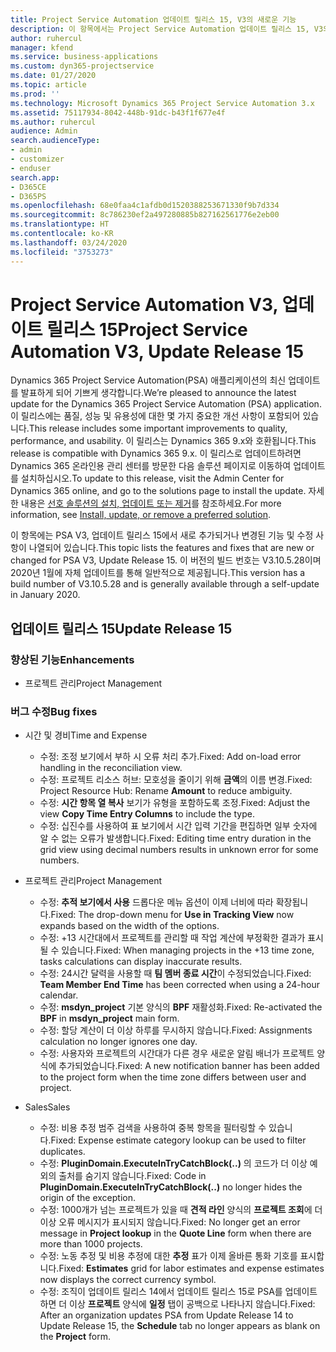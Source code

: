 ```yaml
---
title: Project Service Automation 업데이트 릴리스 15, V3의 새로운 기능
description: 이 항목에서는 Project Service Automation 업데이트 릴리스 15, V3의 새로운 기능에 대한 정보를 제공합니다.
author: ruhercul
manager: kfend
ms.service: business-applications
ms.custom: dyn365-projectservice
ms.date: 01/27/2020
ms.topic: article
ms.prod: ''
ms.technology: Microsoft Dynamics 365 Project Service Automation 3.x
ms.assetid: 75117934-8042-448b-91dc-b43f1f677e4f
ms.author: ruhercul
audience: Admin
search.audienceType:
- admin
- customizer
- enduser
search.app:
- D365CE
- D365PS
ms.openlocfilehash: 68e0faa4c1afdb0d1520388253671330f9b7d334
ms.sourcegitcommit: 8c786230ef2a497280885b827162561776e2eb00
ms.translationtype: HT
ms.contentlocale: ko-KR
ms.lasthandoff: 03/24/2020
ms.locfileid: "3753273"
---
```

# <a name="project-service-automation-v3-update-release-15"></a><span data-ttu-id="09348-103">Project Service Automation V3, 업데이트 릴리스 15</span><span class="sxs-lookup"><span data-stu-id="09348-103">Project Service Automation V3, Update Release 15</span></span>

<span data-ttu-id="09348-104">Dynamics 365 Project Service Automation(PSA) 애플리케이션의 최신 업데이트를 발표하게 되어 기쁘게 생각합니다.</span><span class="sxs-lookup"><span data-stu-id="09348-104">We’re pleased to announce the latest update for the Dynamics 365 Project Service Automation (PSA) application.</span></span> <span data-ttu-id="09348-105">이 릴리스에는 품질, 성능 및 유용성에 대한 몇 가지 중요한 개선 사항이 포함되어 있습니다.</span><span class="sxs-lookup"><span data-stu-id="09348-105">This release includes some important improvements to quality, performance, and usability.</span></span> <span data-ttu-id="09348-106">이 릴리스는 Dynamics 365 9.x와 호환됩니다.</span><span class="sxs-lookup"><span data-stu-id="09348-106">This release is compatible with Dynamics 365 9.x.</span></span> <span data-ttu-id="09348-107">이 릴리스로 업데이트하려면 Dynamics 365 온라인용 관리 센터를 방문한 다음 솔루션 페이지로 이동하여 업데이트를 설치하십시오.</span><span class="sxs-lookup"><span data-stu-id="09348-107">To update to this release, visit the Admin Center for Dynamics 365 online, and go to the solutions page to install the update.</span></span> <span data-ttu-id="09348-108">자세한 내용은 [선호 솔루션의 설치, 업데이트 또는 제거](https://docs.microsoft.com/power-platform/admin/install-remove-preferred-solution)를 참조하세요.</span><span class="sxs-lookup"><span data-stu-id="09348-108">For more information, see [Install, update, or remove a preferred solution](https://docs.microsoft.com/power-platform/admin/install-remove-preferred-solution).</span></span>

<span data-ttu-id="09348-109">이 항목에는 PSA V3, 업데이트 릴리스 15에서 새로 추가되거나 변경된 기능 및 수정 사항이 나열되어 있습니다.</span><span class="sxs-lookup"><span data-stu-id="09348-109">This topic lists the features and fixes that are new or changed for PSA V3, Update Release 15.</span></span> <span data-ttu-id="09348-110">이 버전의 빌드 번호는 V3.10.5.28이며 2020년 1월에 자체 업데이트를 통해 일반적으로 제공됩니다.</span><span class="sxs-lookup"><span data-stu-id="09348-110">This version has a build number of V3.10.5.28 and is generally available through a self-update in January 2020.</span></span>

## <a name="update-release-15"></a><span data-ttu-id="09348-111">업데이트 릴리스 15</span><span class="sxs-lookup"><span data-stu-id="09348-111">Update Release 15</span></span> 

### <a name="enhancements"></a><span data-ttu-id="09348-112">향상된 기능</span><span class="sxs-lookup"><span data-stu-id="09348-112">Enhancements</span></span>

- <span data-ttu-id="09348-113">프로젝트 관리</span><span class="sxs-lookup"><span data-stu-id="09348-113">Project Management</span></span>

### <a name="bug-fixes"></a><span data-ttu-id="09348-114">버그 수정</span><span class="sxs-lookup"><span data-stu-id="09348-114">Bug fixes</span></span>

- <span data-ttu-id="09348-115">시간 및 경비</span><span class="sxs-lookup"><span data-stu-id="09348-115">Time and Expense</span></span>

  - <span data-ttu-id="09348-116">수정: 조정 보기에서 부하 시 오류 처리 추가.</span><span class="sxs-lookup"><span data-stu-id="09348-116">Fixed: Add on-load error handling in the reconciliation view.</span></span>
  - <span data-ttu-id="09348-117">수정: 프로젝트 리소스 허브: 모호성을 줄이기 위해 **금액**의 이름 변경.</span><span class="sxs-lookup"><span data-stu-id="09348-117">Fixed: Project Resource Hub: Rename **Amount** to reduce ambiguity.</span></span>
  - <span data-ttu-id="09348-118">수정: **시간 항목 열 복사** 보기가 유형을 포함하도록 조정.</span><span class="sxs-lookup"><span data-stu-id="09348-118">Fixed: Adjust the view **Copy Time Entry Columns** to include the type.</span></span>
  - <span data-ttu-id="09348-119">수정: 십진수를 사용하여 표 보기에서 시간 입력 기간을 편집하면 일부 숫자에 알 수 없는 오류가 발생합니다.</span><span class="sxs-lookup"><span data-stu-id="09348-119">Fixed: Editing time entry duration in the grid view using decimal numbers results in unknown error for some numbers.</span></span>

- <span data-ttu-id="09348-120">프로젝트 관리</span><span class="sxs-lookup"><span data-stu-id="09348-120">Project Management</span></span>

  - <span data-ttu-id="09348-121">수정: **추적 보기에서 사용** 드롭다운 메뉴 옵션이 이제 너비에 따라 확장됩니다.</span><span class="sxs-lookup"><span data-stu-id="09348-121">Fixed: The drop-down menu for **Use in Tracking View** now expands based on the width of the options.</span></span>
  - <span data-ttu-id="09348-122">수정: +13 시간대에서 프로젝트를 관리할 때 작업 계산에 부정확한 결과가 표시될 수 있습니다.</span><span class="sxs-lookup"><span data-stu-id="09348-122">Fixed: When managing projects in the +13 time zone, tasks calculations can display inaccurate results.</span></span>
  - <span data-ttu-id="09348-123">수정: 24시간 달력을 사용할 때 **팀 멤버 종료 시간**이 수정되었습니다.</span><span class="sxs-lookup"><span data-stu-id="09348-123">Fixed: **Team Member End Time** has been corrected when using a 24-hour calendar.</span></span>
  - <span data-ttu-id="09348-124">수정: **msdyn_project** 기본 양식의 **BPF** 재활성화.</span><span class="sxs-lookup"><span data-stu-id="09348-124">Fixed: Re-activated the **BPF** in **msdyn_project** main form.</span></span>
  - <span data-ttu-id="09348-125">수정: 할당 계산이 더 이상 하루를 무시하지 않습니다.</span><span class="sxs-lookup"><span data-stu-id="09348-125">Fixed: Assignments calculation no longer ignores one day.</span></span>
  - <span data-ttu-id="09348-126">수정: 사용자와 프로젝트의 시간대가 다른 경우 새로운 알림 배너가 프로젝트 양식에 추가되었습니다.</span><span class="sxs-lookup"><span data-stu-id="09348-126">Fixed: A new notification banner has been added to the project form when the time zone differs between user and project.</span></span>

- <span data-ttu-id="09348-127">Sales</span><span class="sxs-lookup"><span data-stu-id="09348-127">Sales</span></span>

  - <span data-ttu-id="09348-128">수정: 비용 추정 범주 검색을 사용하여 중복 항목을 필터링할 수 있습니다.</span><span class="sxs-lookup"><span data-stu-id="09348-128">Fixed: Expense estimate category lookup can be used to filter duplicates.</span></span>
  - <span data-ttu-id="09348-129">수정: **PluginDomain.ExecuteInTryCatchBlock(..)** 의 코드가 더 이상 예외의 출처를 숨기지 않습니다.</span><span class="sxs-lookup"><span data-stu-id="09348-129">Fixed: Code in **PluginDomain.ExecuteInTryCatchBlock(..)** no longer hides the origin of the exception.</span></span>
  - <span data-ttu-id="09348-130">수정: 1000개가 넘는 프로젝트가 있을 때 **견적 라인** 양식의 **프로젝트 조회**에 더 이상 오류 메시지가 표시되지 않습니다.</span><span class="sxs-lookup"><span data-stu-id="09348-130">Fixed: No longer get an error message in **Project lookup** in the **Quote Line** form when there are more than 1000 projects.</span></span>
  - <span data-ttu-id="09348-131">수정: 노동 추정 및 비용 추정에 대한 **추정** 표가 이제 올바른 통화 기호를 표시합니다.</span><span class="sxs-lookup"><span data-stu-id="09348-131">Fixed: **Estimates** grid for labor estimates and expense estimates now displays the correct currency symbol.</span></span>
  - <span data-ttu-id="09348-132">수정: 조직이 업데이트 릴리스 14에서 업데이트 릴리스 15로 PSA를 업데이트하면 더 이상 **프로젝트** 양식에 **일정** 탭이 공백으로 나타나지 않습니다.</span><span class="sxs-lookup"><span data-stu-id="09348-132">Fixed: After an organization updates PSA from Update Release 14 to Update Release 15, the **Schedule** tab no longer appears as blank on the **Project** form.</span></span>
